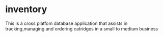 # inventory
This is a cross platfom database application that assists in tracking,managing and ordering catridges in a small to medium business
